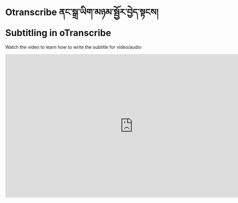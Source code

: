 # Otranscribe ནང་སྒྲ་ཡིག་མཉམ་སྦྱོར་བྱེད་སྟངས། Subtitling in oTranscribe

Watch the video to learn how to write the subtitle for video/audio

<iframe width="802" height="451" src="https://www.youtube.com/embed/XthqK15Q9yE" title="སྒྲ་དང་ཡི་གེ་མཐུད་སྟངས།" frameborder="0" allow="accelerometer; autoplay; clipboard-write; encrypted-media; gyroscope; picture-in-picture; web-share" allowfullscreen></iframe>